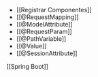 - [[Registrar Componentes]]
- [[@RequestMapping]]
- [[@ModelAttribute]]
- [[@RequestParam]]
- [[@PathVariable]]
- [[@Value]]
- [[@SessionAttribute]]

[[Spring Boot]]